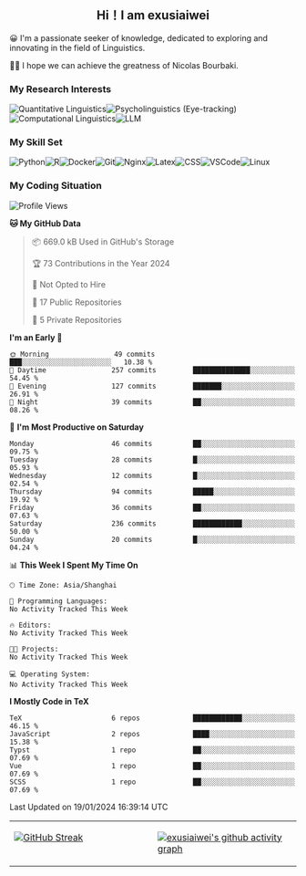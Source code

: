   

## <div align="center">Hi！I am exusiaiwei</div>  

😀 I'm a passionate seeker of knowledge, dedicated to exploring and innovating in the field of Linguistics.

🙋‍♂️ I hope we can achieve the greatness of Nicolas Bourbaki.

### My Research Interests  

![Quantitative Linguistics](https://img.shields.io/badge/Quantitative%20Linguistics-%230072CC.svg?&style=for-the-badge&logo=appveyor&logoColor=white)![Psycholinguistics (Eye-tracking)](https://img.shields.io/badge/Psycholinguistics%20(Eye--tracking)-%2301a3a1.svg?&style=for-the-badge&logo=AWS%20Amplify&logoColor=white)![Computational Linguistics](https://img.shields.io/badge/Computational%20Linguistics-%231877F2.svg?&style=for-the-badge&logo=Markdown&logoColor=white)![LLM](https://img.shields.io/badge/LLM-%23F76300.svg?&style=for-the-badge&logo=Android&logoColor=white)

### My Skill Set

![Python](https://img.shields.io/badge/Python-%2314354C.svg?style=for-the-badge&logo=python&logoColor=white&color=2AB3E3)![R](https://img.shields.io/badge/-R-276DC3?style=for-the-badge&logo=r&logoColor=white)![Docker](https://img.shields.io/badge/-Docker-2496ED?style=for-the-badge&logo=docker&logoColor=white)![Git](https://img.shields.io/badge/-Git-F05032?style=for-the-badge&logo=git&logoColor=white)![Nginx](https://img.shields.io/badge/-Nginx-009639?style=for-the-badge&logo=nginx&logoColor=white)![Latex](https://img.shields.io/badge/-Latex-008080?style=for-the-badge&logo=latex&logoColor=white)![CSS](https://img.shields.io/badge/-CSS-1572B6?style=for-the-badge&logo=css3&logoColor=white)![VSCode](https://img.shields.io/badge/-VSCode-007ACC?style=for-the-badge&logo=visual-studio-code&logoColor=white)![Linux](https://img.shields.io/badge/-Linux-FCC624?style=for-the-badge&logo=linux&logoColor=black)

### My Coding Situation

<!--START_SECTION:waka-->
![Profile Views](http://img.shields.io/badge/Profile%20Views-8-blue)

**🐱 My GitHub Data** 

> 📦 669.0 kB Used in GitHub's Storage 
 > 
> 🏆 73 Contributions in the Year 2024
 > 
> 🚫 Not Opted to Hire
 > 
> 📜 17 Public Repositories 
 > 
> 🔑 5 Private Repositories 
 > 
**I'm an Early 🐤** 

```text
🌞 Morning                49 commits          ███░░░░░░░░░░░░░░░░░░░░░░   10.38 % 
🌆 Daytime                257 commits         ██████████████░░░░░░░░░░░   54.45 % 
🌃 Evening                127 commits         ███████░░░░░░░░░░░░░░░░░░   26.91 % 
🌙 Night                  39 commits          ██░░░░░░░░░░░░░░░░░░░░░░░   08.26 % 
```
📅 **I'm Most Productive on Saturday** 

```text
Monday                   46 commits          ██░░░░░░░░░░░░░░░░░░░░░░░   09.75 % 
Tuesday                  28 commits          █░░░░░░░░░░░░░░░░░░░░░░░░   05.93 % 
Wednesday                12 commits          █░░░░░░░░░░░░░░░░░░░░░░░░   02.54 % 
Thursday                 94 commits          █████░░░░░░░░░░░░░░░░░░░░   19.92 % 
Friday                   36 commits          ██░░░░░░░░░░░░░░░░░░░░░░░   07.63 % 
Saturday                 236 commits         ████████████░░░░░░░░░░░░░   50.00 % 
Sunday                   20 commits          █░░░░░░░░░░░░░░░░░░░░░░░░   04.24 % 
```


📊 **This Week I Spent My Time On** 

```text
🕑︎ Time Zone: Asia/Shanghai

💬 Programming Languages: 
No Activity Tracked This Week

🔥 Editors: 
No Activity Tracked This Week

🐱‍💻 Projects: 
No Activity Tracked This Week

💻 Operating System: 
No Activity Tracked This Week
```

**I Mostly Code in TeX** 

```text
TeX                      6 repos             ████████████░░░░░░░░░░░░░   46.15 % 
JavaScript               2 repos             ████░░░░░░░░░░░░░░░░░░░░░   15.38 % 
Typst                    1 repo              ██░░░░░░░░░░░░░░░░░░░░░░░   07.69 % 
Vue                      1 repo              ██░░░░░░░░░░░░░░░░░░░░░░░   07.69 % 
SCSS                     1 repo              ██░░░░░░░░░░░░░░░░░░░░░░░   07.69 % 
```




 Last Updated on 19/01/2024 16:39:14 UTC
<!--END_SECTION:waka-->

<table><tr><td valign="top" width="50%">

[![GitHub Streak](https://streak-stats.demolab.com?user=exusiaiwei&theme=vue&hide_border=true)](https://git.io/streak-stats)

</td><td valign="top" width="50%">

[![exusiaiwei's github activity graph](https://github-readme-activity-graph.vercel.app/graph?username=exusiaiwei)](https://github.com/ashutosh00710/github-readme-activity-graph)

</td></tr></table>
